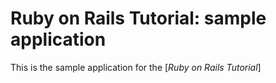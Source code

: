# Ruby on Rails Tutorial: sample application

This is the sample application for
the [*Ruby on Rails Tutorial*]
